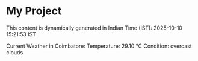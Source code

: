 # My Project

This content is dynamically generated in Indian Time (IST): 2025-10-10 15:21:53 IST


Current Weather in Coimbatore:
Temperature: 29.10 °C
Condition: overcast clouds
